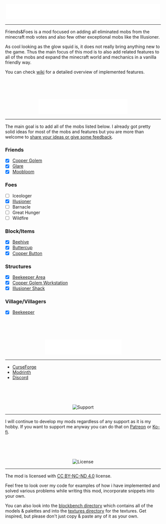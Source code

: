 <br>
<p align="center">
    <img src="https://github.com/Faboslav/friends-and-foes/blob/master/.github/assets/title.svg?raw=true" width="500" height="48" title="Friends&Foes" alt="Friends&Foes">
</p>

---

Friends&Foes is a mod focused on adding all eliminated mobs from the minecraft mob votes and also few other exceptional mobs like the Illusioner.

As cool looking as the glow squid is, it does not really bring anything new to the game.
Thus the main focus of this mod is to also add related features to all of the mobs and expand the minecraft world and mechanics in a vanilla friendly way.

You can check [wiki] for a detailed overview of implemented features.

<br>
<br>
<br>

<p align="center">
    <img src="https://github.com/Faboslav/friends-and-foes/blob/master/.github/assets/roadmap.svg?raw=true" width="290" height="48" title="Roadmap" alt="Roadmap">
</p>

---

The main goal is to add all of the mobs listed below.
I already got pretty solid ideas for most of the mobs and features but you are more than welcome to [share your ideas or give some feedback].

### Friends

- [x] [Copper Golem]
- [x] [Glare]
- [x] [Moobloom]

### Foes
- [ ] Iceologer
- [x] [Illusioner]
- [ ] Barnacle
- [ ] Great Hunger
- [ ] Wildfire

### Block/Items
- [x] [Beehive]
- [x] [Buttercup]
- [x] [Copper Button]

### Structures
- [x] [Beekeeper Area]
- [x] [Copper Golem Workstation]
- [x] [Illusioner Shack]

### Village/Villagers
- [x] [Beekeeper]
<br>
<br>
<br>

<p align="center">
  <img src="https://github.com/Faboslav/friends-and-foes/blob/master/.github/assets/socials.svg?raw=true" width="247" height="48" title="Socials" alt="Socials">
</p>

---

- [CurseForge]
- [Modrinth]
- [Discord]

<br>
<br>
<br>

<p align="center">
  <img src="https://github.com/Faboslav/friends-and-foes/blob/master/.github/assets/curseforge/title/support.svg?raw=true" width="276" height="48" title="Support" alt="Support">
</p>

---

I will continue to develop my mods regardless of any support as it is my hobby. If you want to support me anyway you can do that on [Patreon] or [Ko-fi].

<br>
<br>
<br>

<p align="center">
  <img src="https://github.com/Faboslav/friends-and-foes/blob/master/.github/assets/license.svg?raw=true" width="251" height="48" title="License" alt="License">
</p>

---

The mod is licensed with [CC BY-NC-ND 4.0] license.

Feel free to look over my code for examples of how i have implemented and solved various problems while writing this mod, incorporate snippets into your own.

You can also look into the [blockbench directory] which contains all of the models & palettes and into the [textures directory] for the textures.
Get inspired, but please don't just copy & paste any of it as your own.

[Copper Golem]: https://github.com/Faboslav/friends-and-foes/wiki/Copper-Golem
[Glare]: https://github.com/Faboslav/friends-and-foes/wiki/Glare
[Moobloom]: https://github.com/Faboslav/friends-and-foes/wiki/Moobloom
[Illusioner]: https://github.com/Faboslav/friends-and-foes/wiki/Illusioner
[Beehive]: https://github.com/Faboslav/friends-and-foes/wiki/Beehive
[Buttercup]: https://github.com/Faboslav/friends-and-foes/wiki/Buttercup
[Copper Button]: https://github.com/Faboslav/friends-and-foes/wiki/Copper-Button
[Beekeeper Area]: https://github.com/Faboslav/friends-and-foes/wiki/Beekeeeper-Area
[Copper Golem Workstation]: https://github.com/Faboslav/friends-and-foes/wiki/Copper-Golem-Workstation
[Illusioner Shack]: https://github.com/Faboslav/friends-and-foes/wiki/Illusioner-Shack
[Beekeeper]: https://github.com/Faboslav/friends-and-foes/wiki/Beekeeeper
[share your ideas or give some feedback]: https://github.com/Faboslav/friends-and-foes/issues/new?assignees=Faboslav&labels=feature&template=feature_request.md&title=
[wiki]: https://github.com/Faboslav/friends-and-foes/wiki
[CurseForge]: https://www.curseforge.com/minecraft/mc-mods/friends-foes
[Modrinth]: https://modrinth.com/mod/friends-and-foes
[Discord]: https://discord.com/invite/QGwFvvMQCn
[Patreon]: https://www.patreon.com/Faboslavv
[Ko-fi]: https://ko-fi.com/faboslav
[CC BY-NC-ND 4.0]: https://github.com/Faboslav/friends-and-foes/blob/master/LICENSE.txt
[blockbench directory]: https://github.com/Faboslav/friends-and-foes/tree/master/blockbench
[textures directory]: https://github.com/Faboslav/friends-and-foes/tree/master/src/main/resources/assets/friendsandfoes/textures
